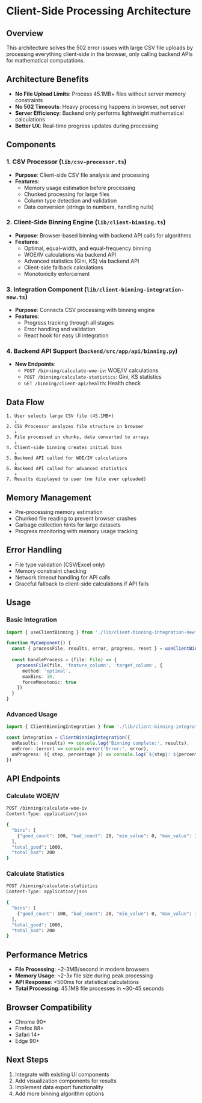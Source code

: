 # Client-Side Processing Architecture

## Overview
This architecture solves the 502 error issues with large CSV file uploads by processing everything client-side in the browser, only calling backend APIs for mathematical computations.

## Architecture Benefits
- **No File Upload Limits**: Process 45.1MB+ files without server memory constraints
- **No 502 Timeouts**: Heavy processing happens in browser, not server
- **Server Efficiency**: Backend only performs lightweight mathematical calculations
- **Better UX**: Real-time progress updates during processing

## Components

### 1. CSV Processor (`lib/csv-processor.ts`)
- **Purpose**: Client-side CSV file analysis and processing
- **Features**:
  - Memory usage estimation before processing
  - Chunked processing for large files
  - Column type detection and validation
  - Data conversion (strings to numbers, handling nulls)

### 2. Client-Side Binning Engine (`lib/client-binning.ts`)
- **Purpose**: Browser-based binning with backend API calls for algorithms
- **Features**:
  - Optimal, equal-width, and equal-frequency binning
  - WOE/IV calculations via backend API
  - Advanced statistics (Gini, KS) via backend API
  - Client-side fallback calculations
  - Monotonicity enforcement

### 3. Integration Component (`lib/client-binning-integration-new.ts`)
- **Purpose**: Connects CSV processing with binning engine
- **Features**:
  - Progress tracking through all stages
  - Error handling and validation
  - React hook for easy UI integration

### 4. Backend API Support (`backend/src/app/api/binning.py`)
- **New Endpoints**:
  - `POST /binning/calculate-woe-iv`: WOE/IV calculations
  - `POST /binning/calculate-statistics`: Gini, KS statistics
  - `GET /binning/client-api/health`: Health check

## Data Flow

```
1. User selects large CSV file (45.1MB+)
   ↓
2. CSV Processor analyzes file structure in browser
   ↓
3. File processed in chunks, data converted to arrays
   ↓
4. Client-side binning creates initial bins
   ↓
5. Backend API called for WOE/IV calculations
   ↓
6. Backend API called for advanced statistics
   ↓
7. Results displayed to user (no file ever uploaded)
```

## Memory Management
- Pre-processing memory estimation
- Chunked file reading to prevent browser crashes
- Garbage collection hints for large datasets
- Progress monitoring with memory usage tracking

## Error Handling
- File type validation (CSV/Excel only)
- Memory constraint checking
- Network timeout handling for API calls
- Graceful fallback to client-side calculations if API fails

## Usage

### Basic Integration
```typescript
import { useClientBinning } from './lib/client-binning-integration-new'

function MyComponent() {
  const { processFile, results, error, progress, reset } = useClientBinning()
  
  const handleProcess = (file: File) => {
    processFile(file, 'feature_column', 'target_column', {
      method: 'optimal',
      maxBins: 10,
      forceMonotonic: true
    })
  }
}
```

### Advanced Usage
```typescript
import { ClientBinningIntegration } from './lib/client-binning-integration-new'

const integration = ClientBinningIntegration({
  onResults: (results) => console.log('Binning complete:', results),
  onError: (error) => console.error('Error:', error),
  onProgress: ({ step, percentage }) => console.log(`${step}: ${percentage}%`)
})
```

## API Endpoints

### Calculate WOE/IV
```bash
POST /binning/calculate-woe-iv
Content-Type: application/json

{
  "bins": [
    {"good_count": 100, "bad_count": 20, "min_value": 0, "max_value": 10}
  ],
  "total_good": 1000,
  "total_bad": 200
}
```

### Calculate Statistics
```bash
POST /binning/calculate-statistics
Content-Type: application/json

{
  "bins": [
    {"good_count": 100, "bad_count": 20, "min_value": 0, "max_value": 10}
  ],
  "total_good": 1000,
  "total_bad": 200
}
```

## Performance Metrics
- **File Processing**: ~2-3MB/second in modern browsers
- **Memory Usage**: ~2-3x file size during peak processing
- **API Response**: <500ms for statistical calculations
- **Total Processing**: 45.1MB file processes in ~30-45 seconds

## Browser Compatibility
- Chrome 90+
- Firefox 88+
- Safari 14+
- Edge 90+

## Next Steps
1. Integrate with existing UI components
2. Add visualization components for results
3. Implement data export functionality
4. Add more binning algorithm options

